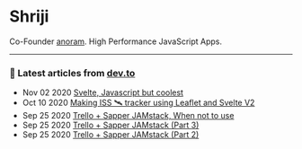 # Shriji
Co-Founder [anoram](https://anoram.com). High Performance JavaScript Apps.
<hr>

### 📝 Latest articles from [dev.to](https://dev.to/shriji)

* Nov 02 2020 [Svelte, Javascript but coolest](https://dev.to/shriji/svelte-javascript-but-coolest-f7e) 
* Oct 10 2020 [Making ISS 🛰️ tracker using Leaflet and Svelte V2](https://dev.to/shriji/making-iss-tracker-using-leaflet-and-svelte-v2-4k1p) 
* Sep 25 2020 [Trello + Sapper JAMstack, When not to use](https://dev.to/shriji/trello-sapper-jamstack-when-not-to-use-5e41) 
* Sep 25 2020 [Trello + Sapper JAMstack (Part 3)](https://dev.to/shriji/trello-sapper-jamstack-part-3-2n28) 
* Sep 25 2020 [Trello + Sapper JAMstack (Part 2)](https://dev.to/shriji/trello-sapper-jamstack-part-2-589k) 


